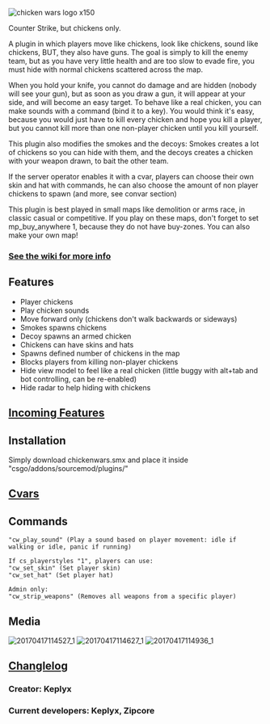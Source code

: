 ![chicken wars logo x150](https://cloud.githubusercontent.com/assets/23726131/25303338/cd6c64e2-2750-11e7-8890-daa6a24b3229.png)

Counter Strike, but chickens only.

A plugin in which players move like chickens, look like chickens, sound like chickens, BUT, they also have guns.
The goal is simply to kill the enemy team, but as you have very little health and are too slow to evade fire, you must hide with normal chickens scattered across the map.

When you hold your knife, you cannot do damage and are hidden (nobody will see your gun), but as soon as you draw a gun, it will appear at your side, and will become an easy target. To behave like a real chicken, you can make sounds with a command (bind it to a key).
You would think it's easy, because you would just have to kill every chicken and hope you kill a player, but you cannot kill more than one non-player chicken until you kill yourself.

This plugin also modifies the smokes and the decoys: Smokes creates a lot of chickens so you can hide with them, and the decoys creates a chicken with your weapon drawn, to bait the other team.

If the server operator enables it with a cvar, players can choose their own skin and hat with commands, he can also choose the amount of non player chickens to spawn (and more, see convar section)

This plugin is best played in small maps like demolition or arms race, in classic casual or competitive. If you play on these maps, don't forget to set mp_buy_anywhere 1, because they do not have buy-zones. You can also make your own map!

### [See the wiki for more info](https://github.com/Keplyx/chickenwars/wiki)

## Features

   * Player chickens
   * Play chicken sounds
   * Move forward only (chickens don't walk backwards or sideways)
   * Smokes spawns chickens
   * Decoy spawns an armed chicken
   * Chickens can have skins and hats
   * Spawns defined number of chickens in the map
   * Blocks players from killing non-player chickens
   * Hide view model to feel like a real chicken (little buggy with alt+tab and bot controlling, can be re-enabled)
   * Hide radar to help hiding with chickens

## [Incoming Features](https://github.com/Keplyx/chickenwars/issues/1)

## Installation

Simply download chickenwars.smx and place it inside "csgo/addons/sourcemod/plugins/"

## [Cvars](https://github.com/Keplyx/chickenwars/blob/master/chickenwars.cfg)

## Commands

    "cw_play_sound" (Play a sound based on player movement: idle if walking or idle, panic if running)

    If cs_playerstyles "1", players can use:
    "cw_set_skin" (Set player skin)
    "cw_set_hat" (Set player hat)

    Admin only:
    "cw_strip_weapons" (Removes all weapons from a specific player)

## Media

![20170417114527_1](https://cloud.githubusercontent.com/assets/23726131/25240615/93b86fb0-25f3-11e7-81b3-f5cbc9b34b3e.jpg)
![20170417114627_1](https://cloud.githubusercontent.com/assets/23726131/25240660/b1216458-25f3-11e7-8159-e830601399e7.jpg)
![20170417114936_1](https://cloud.githubusercontent.com/assets/23726131/25240671/bb424ace-25f3-11e7-983b-57f50e1cc7d4.jpg)

## [Changlelog](https://github.com/Keplyx/chickenwars/blob/master/Changlelog.md)

### Creator: Keplyx
### Current developers: Keplyx, Zipcore
